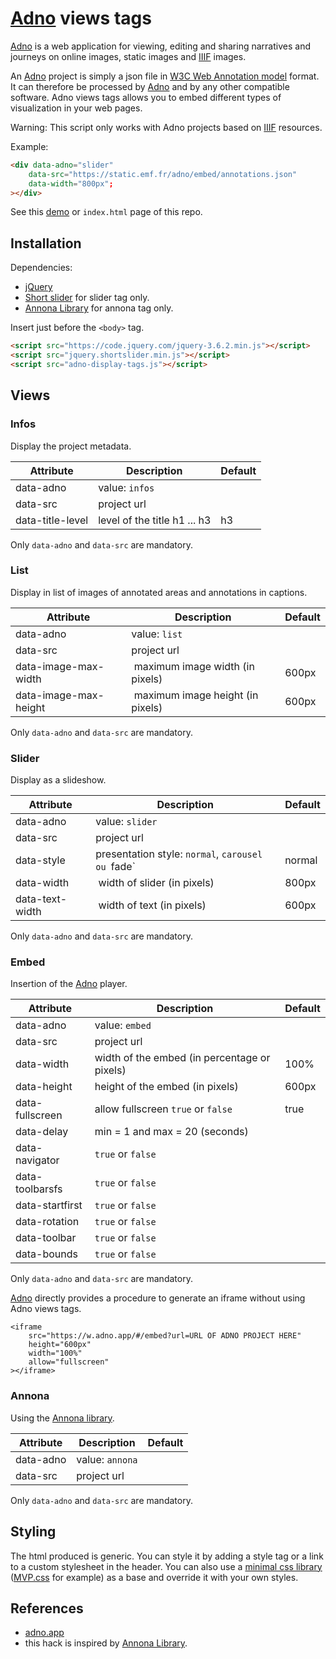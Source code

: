# [Adno](https://adno.app/) views tags 

[Adno](https://adno.app/) is a web application for viewing, editing and sharing narratives and journeys on online images, static images and [IIIF](https://iiif.io/) images.

An [Adno](https://adno.app/) project is simply a json file in [W3C Web Annotation model](https://www.w3.org/TR/annotation-model/) format. It can therefore be processed by [Adno](https://adno.app/) and by any other compatible software. Adno views tags allows you to embed different types of visualization in your web pages.

Warning: This script only works with Adno projects based on [IIIF](https://iiif.io/) resources.

Example: 

```html
<div data-adno="slider" 
    data-src="https://static.emf.fr/adno/embed/annotations.json"
    data-width="800px";
></div>
```

See this [demo](https://static.emf.fr/adno/views/) or `index.html` page of this repo.

## Installation

Dependencies:

- [jQuery](https://jquery.com/)
- [Short slider](https://www.jqueryscript.net/slider/Generic-Slider-Carousel-Plugin-with-jQuery-Short-Slider.html) for slider tag only.
- [Annona Library](https://ncsu-libraries.github.io/annona/) for annona tag only.

Insert just before the `<body>` tag.

```html
<script src="https://code.jquery.com/jquery-3.6.2.min.js"></script>
<script src="jquery.shortslider.min.js"></script>
<script src="adno-display-tags.js"></script>
```

## Views

### Infos

Display the project metadata.

| Attribute | Description | Default |
|-----------|-------------|---------|
| data-adno | value: `infos` | |
| data-src | project url  | |
| data-title-level | level of the title h1 ... h3  | h3 |

Only `data-adno` and `data-src` are mandatory.

### List

Display in list of images of annotated areas and annotations in captions.

| Attribute | Description | Default |
|-----------|-------------|---------|
| data-adno | value:  `list` | |
| data-src | project url | |
| data-image-max-width | maximum image width (in pixels) | 600px |
| data-image-max-height | maximum image height (in pixels) | 600px |

Only `data-adno` and `data-src` are mandatory.

### Slider

Display as a slideshow.

| Attribute | Description | Default |
|-----------|-------------|---------|
| data-adno | value: `slider` | |
| data-src | project url | |
| data-style | presentation style: `normal`, `carousel ou `fade` | normal |
| data-width | width of slider (in pixels) | 800px |
| data-text-width | width of text (in pixels) | 600px |

Only `data-adno` and `data-src` are mandatory.

### Embed

Insertion of the [Adno](https://adno.app/) player.

| Attribute | Description | Default |
|-----------|-------------|---------|
| data-adno | value: `embed` | |
| data-src | project url | |
| data-width | width of the embed (in percentage or pixels) | 100% |
| data-height | height of the embed (in pixels) | 600px |
| data-fullscreen | allow fullscreen `true` or `false` | true |
| data-delay | min = 1 and max = 20 (seconds) | |
| data-navigator | `true` or `false` | |
| data-toolbarsfs | `true` or `false` | |
| data-startfirst | `true` or `false` | |
| data-rotation | `true` or `false` | |
| data-toolbar | `true` or `false` | |
| data-bounds | `true` or `false` | |

Only `data-adno` and `data-src` are mandatory.

[Adno](https://adno.app/) directly provides a procedure to generate an iframe without using Adno views tags. 

```
<iframe
    src="https://w.adno.app/#/embed?url=URL OF ADNO PROJECT HERE"
    height="600px"
    width="100%"
    allow="fullscreen"
></iframe>
```

### Annona

Using the [Annona library](https://ncsu-libraries.github.io/annona/). 

| Attribute | Description | Default |
|-----------|-------------|---------|
| data-adno | value: `annona` | |
| data-src | project url | |

Only `data-adno` and `data-src` are mandatory.



## Styling

The html produced is generic. You can style it by adding a style tag or a link to a custom stylesheet in the header. You can also use a [minimal css library](https://github.com/dohliam/dropin-minimal-css) ([MVP.css](https://andybrewer.github.io/mvp/) for example) as a base and override it with your own styles.

## References 

- [adno.app](https://adno.app)
- this hack is inspired by [Annona Library](https://ncsu-libraries.github.io/annona/). 



